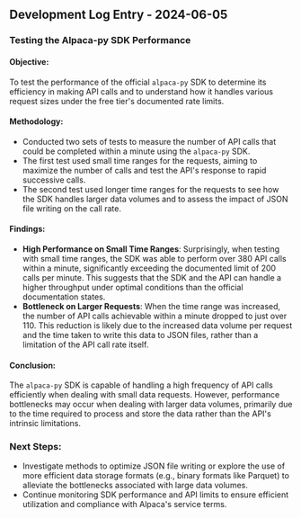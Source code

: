 ## Development Log Entry - 2024-06-05

### Testing the Alpaca-py SDK Performance

#### Objective:
To test the performance of the official `alpaca-py` SDK to determine its efficiency in making API calls and to understand how it handles various request sizes under the free tier's documented rate limits.

#### Methodology:
- Conducted two sets of tests to measure the number of API calls that could be completed within a minute using the `alpaca-py` SDK.
- The first test used small time ranges for the requests, aiming to maximize the number of calls and test the API's response to rapid successive calls.
- The second test used longer time ranges for the requests to see how the SDK handles larger data volumes and to assess the impact of JSON file writing on the call rate.

#### Findings:
- **High Performance on Small Time Ranges**: Surprisingly, when testing with small time ranges, the SDK was able to perform over 380 API calls within a minute, significantly exceeding the documented limit of 200 calls per minute. This suggests that the SDK and the API can handle a higher throughput under optimal conditions than the official documentation states.
- **Bottleneck on Larger Requests**: When the time range was increased, the number of API calls achievable within a minute dropped to just over 110. This reduction is likely due to the increased data volume per request and the time taken to write this data to JSON files, rather than a limitation of the API call rate itself.

#### Conclusion:
The `alpaca-py` SDK is capable of handling a high frequency of API calls efficiently when dealing with small data requests. However, performance bottlenecks may occur when dealing with larger data volumes, primarily due to the time required to process and store the data rather than the API's intrinsic limitations.

### Next Steps:
- Investigate methods to optimize JSON file writing or explore the use of more efficient data storage formats (e.g., binary formats like Parquet) to alleviate the bottlenecks associated with large data volumes.
- Continue monitoring SDK performance and API limits to ensure efficient utilization and compliance with Alpaca's service terms.